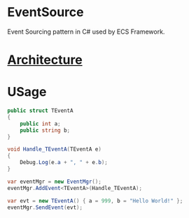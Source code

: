# EventSource
Event Sourcing pattern in C# used by ECS Framework.

# [Architecture](https://docs.microsoft.com/en-us/azure/architecture/patterns/event-sourcing)

# USage
```c#
public struct TEventA
{
    public int a;
    public string b;
}

void Handle_TEventA(TEventA e)
{
    Debug.Log(e.a + ", " + e.b);
}

var eventMgr = new EventMgr();
eventMgr.AddEvent<TEventA>(Handle_TEventA);

var evt = new TEventA() { a = 999, b = "Hello World!" };
eventMgr.SendEvent(evt);
```